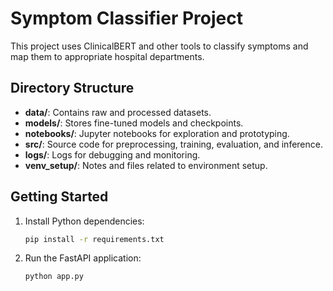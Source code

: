 # Symptom Classifier Project

This project uses ClinicalBERT and other tools to classify symptoms and map them to appropriate hospital departments.

## Directory Structure
- **data/**: Contains raw and processed datasets.
- **models/**: Stores fine-tuned models and checkpoints.
- **notebooks/**: Jupyter notebooks for exploration and prototyping.
- **src/**: Source code for preprocessing, training, evaluation, and inference.
- **logs/**: Logs for debugging and monitoring.
- **venv_setup/**: Notes and files related to environment setup.

## Getting Started
1. Install Python dependencies:
   ```bash
   pip install -r requirements.txt
   ```
2. Run the FastAPI application:
   ```bash
   python app.py
   ```


